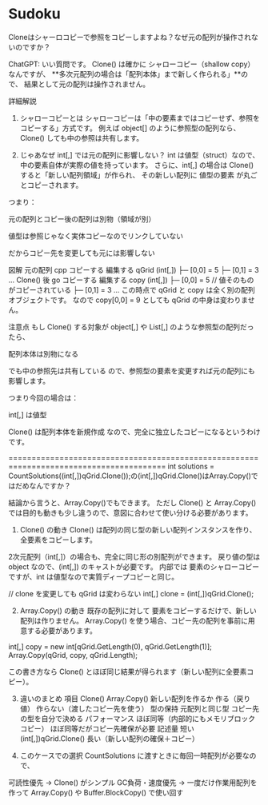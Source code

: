 # Sudoku

Cloneはシャーロコピーで参照をコピーしますよね？なぜ元の配列が操作されないのですか？


ChatGPT:
いい質問です。
Clone() は確かに シャローコピー（shallow copy）なんですが、
**多次元配列の場合は「配列本体」まで新しく作られる」**ので、
結果として元の配列は操作されません。

 詳細解説
1. シャローコピーとは
シャローコピーは「中の要素まではコピーせず、参照をコピーする」方式です。
例えば object[] のように参照型の配列なら、Clone() しても中の参照は共有します。

2. じゃあなぜ int[,] では元の配列に影響しない？
int は値型（struct）なので、中の要素自体が実際の値を持っています。
さらに、int[,] の場合は Clone() すると「新しい配列領域」が作られ、
その新しい配列に 値型の要素 が丸ごとコピーされます。

つまり：

元の配列とコピー後の配列は別物（領域が別）

値型は参照じゃなく実体コピーなのでリンクしていない

だからコピー先を変更しても元には影響しない

図解
元の配列
cpp
コピーする
編集する
qGrid (int[,])
 ├─ [0,0] = 5
 ├─ [0,1] = 3
 ...
Clone() 後
go
コピーする
編集する
copy (int[,])
 ├─ [0,0] = 5  // 値そのものがコピーされている
 ├─ [0,1] = 3
 ...
この時点で qGrid と copy は全く別の配列オブジェクトです。
なので copy[0,0] = 9 としても qGrid の中身は変わりません。

 注意点
もし Clone() する対象が object[,] や List<int>[,] のような参照型の配列だったら、

配列本体は別物になる

でも中の参照先は共有している
ので、参照型の要素を変更すれば元の配列にも影響します。

つまり今回の場合は：

int[,] は値型

Clone() は配列本体を新規作成
なので、完全に独立したコピーになるというわけです。

========================================================================================
int solutions = CountSolutions((int[,])qGrid.Clone());の(int[,])qGrid.Clone()はArray.Copy()ではだめなんですか？

結論から言うと、Array.Copy()でもできます。
ただし Clone() と Array.Copy() では目的も動きも少し違うので、意図に合わせて使い分ける必要があります。

1. Clone() の動き
Clone() は配列の同じ型の新しい配列インスタンスを作り、全要素をコピーします。

2次元配列（int[,]）の場合も、完全に同じ形の別配列ができます。
戻り値の型は object なので、(int[,]) のキャストが必要です。
内部では 要素のシャローコピーですが、int は値型なので実質ディープコピーと同じ。

// clone を変更しても qGrid は変わらない
int[,] clone = (int[,])qGrid.Clone();

2. Array.Copy() の動き
既存の配列に対して 要素をコピーするだけで、新しい配列は作りません。
Array.Copy() を使う場合、コピー先の配列を事前に用意する必要があります。

int[,] copy = new int[qGrid.GetLength(0), qGrid.GetLength(1)];
Array.Copy(qGrid, copy, qGrid.Length);

この書き方なら Clone() とほぼ同じ結果が得られます（新しい配列に全要素コピー）。

3. 違いのまとめ
項目					Clone()								Array.Copy()
新しい配列を作るか		作る（戻り値）							作らない（渡したコピー先を使う）
型の保持				元配列と同じ型							コピー先の型を自分で決める
パフォーマンス			ほぼ同等（内部的にもメモリブロックコピー）	ほぼ同等だがコピー先確保が必要
記述量					短い (int[,])qGrid.Clone()				長い（新しい配列の確保＋コピー）

4. このケースでの選択
CountSolutions に渡すときに毎回一時配列が必要なので、

可読性優先 → Clone() がシンプル
GC負荷・速度優先 → 一度だけ作業用配列を作って Array.Copy() や Buffer.BlockCopy() で使い回す

